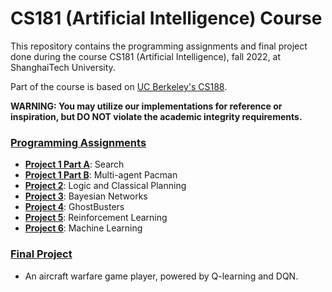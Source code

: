# CS181 (Artificial Intelligence) Course

This repository contains the programming assignments and final project done during the course CS181 (Artificial Intelligence), fall 2022, at ShanghaiTech University.

Part of the course is based on [UC Berkeley's CS188](https://inst.eecs.berkeley.edu/~cs188/sp22/).

**WARNING: You may utilize our implementations for reference or inspiration, but DO NOT violate the academic integrity requirements.**

### [Programming Assignments](https://github.com/billhu0/CS181/tree/main/Programming-Assignments)

- **[Project 1 Part A](https://github.com/billhu0/CS181/tree/main/Programming-Assignments/hw1a-search)**: Search
- **[Project 1 Part B](https://github.com/billhu0/CS181/tree/main/Programming-Assignments/hw1b-multiagent)**: Multi-agent Pacman
- **[Project 2](https://github.com/billhu0/CS181/tree/main/Programming-Assignments/hw2-logic)**: Logic and Classical Planning
- **[Project 3](https://github.com/billhu0/CS181/tree/main/Programming-Assignments/hw3-bayesnets)**: Bayesian Networks
- **[Project 4](https://github.com/billhu0/CS181/tree/main/Programming-Assignments/hw4-tracking)**: GhostBusters
- **[Project 5](https://github.com/billhu0/CS181/tree/main/Programming-Assignments/hw5-reinforcement)**: Reinforcement Learning
- **[Project 6](https://github.com/billhu0/CS181/tree/main/Programming-Assignments/hw6-machinelearning)**: Machine Learning


### [Final Project](https://github.com/billhu0/CS181/tree/main/Final-Project)

- An aircraft warfare game player, powered by Q-learning and DQN.
